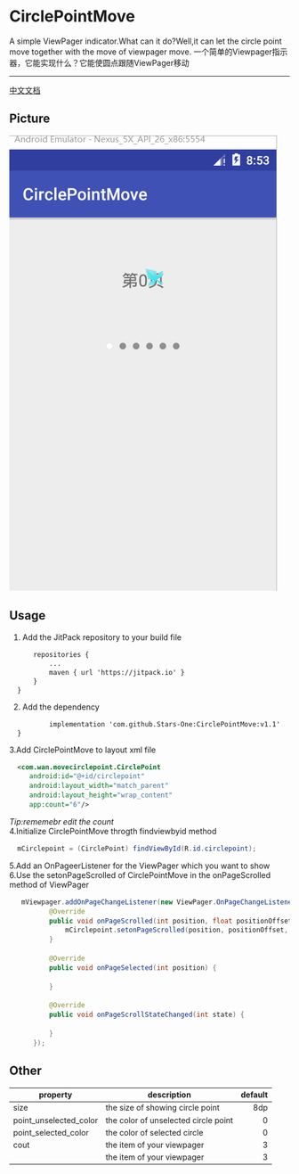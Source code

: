 # CirclePointMove
A simple ViewPager indicator.What can it do?Well,it can let the circle point move together with the move of viewpager move.
一个简单的Viewpager指示器，它能实现什么？它能使圆点跟随ViewPager移动
***
[中文文档](http://www.cnblogs.com/kexing/p/8433289.html)
## Picture 
![]( https://github.com/Stars-One/CirclePointMove/raw/master/app/picture/b.gif)

## Usage 
  1. Add the JitPack repository to your build file
  ```	allprojects {
		repositories {
			...
			maven { url 'https://jitpack.io' }
		}
	}
```  
  2. Add the dependency
  ```		dependencies {
	        implementation 'com.github.Stars-One:CirclePointMove:v1.1'
	}

```  
  3.Add CirclePointMove to layout xml file
  ```xml
	<com.wan.movecirclepoint.CirclePoint
       android:id="@+id/circlepoint"
       android:layout_width="match_parent"
       android:layout_height="wrap_content"
       app:count="6"/>
```  
*Tip:rememebr edit the count*</br>
 4.Initialize CirclePointMove throgth findviewbyid method
  ```java
	mCirclepoint = (CirclePoint) findViewById(R.id.circlepoint);
```  
  5.Add an OnPageerListener for the ViewPager which you want to show</br>
  6.Use the setonPageScrolled of CirclePointMove in the onPageScrolled method of ViewPager
  ```java
	 mViewpager.addOnPageChangeListener(new ViewPager.OnPageChangeListener() {
            @Override
            public void onPageScrolled(int position, float positionOffset, int positionOffsetPixels) {
                mCirclepoint.setonPageScrolled(position, positionOffset, positionOffsetPixels);
            }

            @Override
            public void onPageSelected(int position) {

            }

            @Override
            public void onPageScrollStateChanged(int state) {

            }
        });
```  
## Other

property|description|default
| -| - |-:
|size|the size of showing circle point|8dp|
|point_unselected_color|the color of unselected circle point|0|
|point_selected_color|the color of selected circle|0|
|cout|the item of your viewpager|3|
||the item of your viewpager|3|

